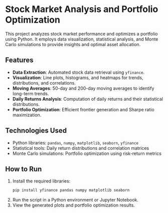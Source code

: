 # Stock Market Analysis and Portfolio Optimization

This project analyzes stock market performance and optimizes a portfolio using Python. It employs data visualization, statistical analysis, and Monte Carlo simulations to provide insights and optimal asset allocation.

## Features

- **Data Extraction**: Automated stock data retrieval using `yfinance`.
- **Visualization**: Line plots, histograms, and heatmaps for trends, distributions, and correlations.
- **Moving Averages**: 50-day and 200-day moving averages to identify long-term trends.
- **Daily Returns Analysis**: Computation of daily returns and their statistical distributions.
- **Portfolio Optimization**: Efficient frontier generation and Sharpe ratio maximization.

## Technologies Used

- Python libraries: `pandas`, `numpy`, `matplotlib`, `seaborn`, `yfinance`
- Statistical tools: Daily return distributions and correlation matrices
- Monte Carlo simulations: Portfolio optimization using risk-return metrics

## How to Run

1. Install the required libraries:
   ```bash
   pip install yfinance pandas numpy matplotlib seaborn
2. Run the script in a Python environment or Jupyter Notebook.
3. View the generated plots and portfolio optimization results.
